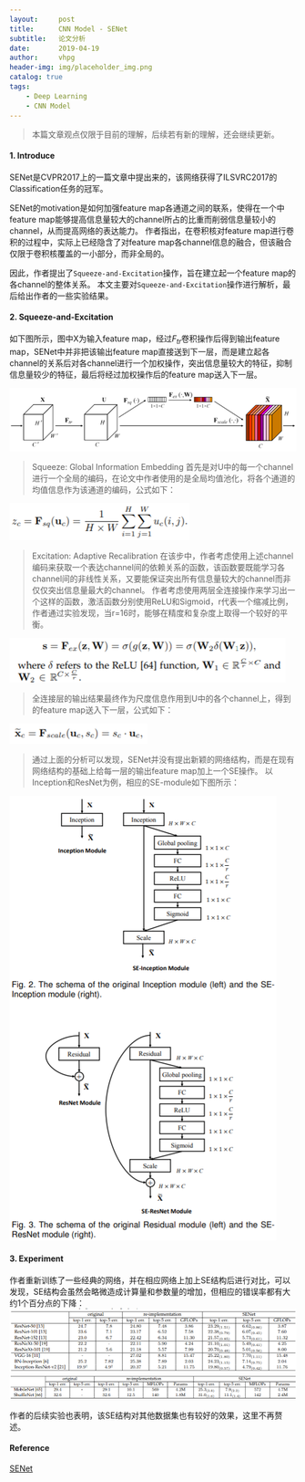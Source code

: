 ```yaml
---
layout:     post
title:      CNN Model - SENet
subtitle:   论文分析
date:       2019-04-19
author:     vhpg
header-img: img/placeholder_img.png
catalog: true
tags:
    - Deep Learning
    - CNN Model
---
```

> 本篇文章观点仅限于目前的理解，后续若有新的理解，还会继续更新。

#### 1. Introduce
SENet是CVPR2017上的一篇文章中提出来的，该网络获得了ILSVRC2017的Classification任务的冠军。

SENet的motivation是如何加强feature map各通道之间的联系，使得在一个中feature map能够提高信息量较大的channel所占的比重而削弱信息量较小的channel，从而提高网络的表达能力。
作者指出，在卷积核对feature map进行卷积的过程中，实际上已经隐含了对feature map各channel信息的融合，但该融合仅限于卷积核覆盖的一小部分，而非全局的。

因此，作者提出了`Squeeze-and-Excitation`操作，旨在建立起一个feature map的各channel的整体关系。
本文主要对`Squeeze-and-Excitation`操作进行解析，最后给出作者的一些实验结果。

#### 2. Squeeze-and-Excitation
如下图所示，图中X为输入feature map，经过$F_{tr}$卷积操作后得到输出feature map，SENet中并非把该输出feature map直接送到下一层，而是建立起各channel的关系后对各channel进行一个加权操作，突出信息量较大的特征，抑制信息量较少的特征，最后将经过加权操作后的feature map送入下一层。

![2019-04-19_102111](/assets/2019-04-19_102111.png)

> Squeeze: Global Information Embedding
首先是对U中的每一个channel进行一个全局的编码，在论文中作者使用的是全局均值池化，将各个通道的均值信息作为该通道的编码，公式如下：

![2019-04-19_103039](/assets/2019-04-19_103039.png)

> Excitation: Adaptive Recalibration
在该步中，作者考虑使用上述channel编码来获取一个表达channel间的依赖关系的函数，该函数要既能学习各channel间的非线性关系，又要能保证突出所有信息量较大的channel而非仅仅突出信息量最大的channel。
作者考虑使用两层全连接操作来学习出一个这样的函数，激活函数分别使用ReLU和Sigmoid，r代表一个缩减比例，作者通过实验发现，当r=16时，能够在精度和复杂度上取得一个较好的平衡。

![2019-04-19_103941](/assets/2019-04-19_103941.png)

> 全连接层的输出结果最终作为尺度信息作用到U中的各个channel上，得到的feature map送入下一层，公式如下：

![2019-04-19_104327](/assets/2019-04-19_104327.png)

> 通过上面的分析可以发现，SENet并没有提出新颖的网络结构，而是在现有网络结构的基础上给每一层的输出feature map加上一个SE操作。
以Inception和ResNet为例，相应的SE-module如下图所示：

![2019-04-19_104746](/assets/2019-04-19_104746.png)

#### 3. Experiment
作者重新训练了一些经典的网络，并在相应网络上加上SE结构后进行对比，可以发现，SE结构会虽然会略微造成计算量和参数量的增加，但相应的错误率都有大约1个百分点的下降：
![2019-04-19_105549](/assets/2019-04-19_105549.png)
![2019-04-19_105613](/assets/2019-04-19_105613.png)

作者的后续实验也表明，该SE结构对其他数据集也有较好的效果，这里不再赘述。

#### Reference
[SENet](https://arxiv.org/pdf/1709.01507.pdf)
